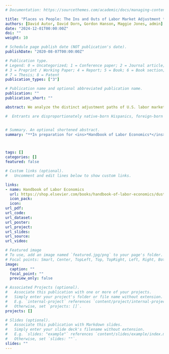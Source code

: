 ```yaml
---
# Documentation: https://sourcethemes.com/academic/docs/managing-content/

title: "Places vs People: The Ins and Outs of Labor Market Adjustment to Globalization"
authors: [David Autor, David Dorn, Gordon Hanson, Maggie Jones, admin]
date: "2024-12-01T00:00:00Z"
doi: ""
weight: 10

# Schedule page publish date (NOT publication's date).
publishDate: "2020-08-07T00:00:00Z"

# Publication type.
# Legend: 0 = Uncategorized; 1 = Conference paper; 2 = Journal article;
# 3 = Preprint / Working Paper; 4 = Report; 5 = Book; 6 = Book section;
# 7 = Thesis; 8 = Patent
publication_types: ["3"]

# Publication name and optional abbreviated publication name.
publication: ""
publication_short: ""

abstract: We analyze the distinct adjustment paths of U.S. labor markets (places) and U.S. workers (people) to increased Chinese import competition during the 2000s. Using comprehensive register data for 2000-2019, we document that employment levels more than fully rebound in trade-exposed places after 2010, while employment-to-population ratios remain depressed and manufacturing employment further atrophies. The adjustment of places to trade shocks is generational: affected areas recover primarily by adding workers to non-manufacturing who were below working age when the shock occurred. 

#  Entrants are disproportionately native-born Hispanics, foreign-born immigrants, women, and the college-educated, who find employment in relatively low-wage service sectors like medical services, education, retail, and hospitality. Using the panel structure of the employer-employee data, we decompose changes in the employment composition of places into trade-induced shifts in the gross flows of people across sectors, locations, and non-employment status. Contrary to standard models, trade shocks reduce geographic mobility, with both in- and out-migration remaining depressed through 2019. The employment recovery instead stems almost entirely from young adults and foreign-born immigrants taking their first U.S. jobs in affected areas, with minimal contributions from cross-sector transitions of former manufacturing workers. Although worker inflows into non-manufacturing more than fully offset manufacturing employment losses in trade-exposed locations after 2010, incumbent workers neither fully recover earnings losses nor predominately exit the labor market, but rather age in place as communities undergo rapid demographic and industrial transitions.


# Summary. An optional shortened abstract.
summary: "**In preparation for <ins>*Handbook of Labor Economics*</ins>.** </br>My presentations: Carnegie Mellon, Oslo Labor Workshop."



tags: []
categories: []
featured: false

# Custom links (optional).
#   Uncomment and edit lines below to show custom links.

links:
- name: Handbook of Labor Economics
  url: https://shop.elsevier.com/books/handbook-of-labor-economics/dustmann/978-0-443-29764-9
  icon_pack: 
  icon: 
url_pdf: 
url_code:
url_dataset:
url_poster:
url_project:
url_slides:
url_source:
url_video:

# Featured image
# To use, add an image named `featured.jpg/png` to your page's folder. 
# Focal points: Smart, Center, TopLeft, Top, TopRight, Left, Right, BottomLeft, Bottom, BottomRight.
image:
  caption: ""
  focal_point: ""
  preview_only: false

# Associated Projects (optional).
#   Associate this publication with one or more of your projects.
#   Simply enter your project's folder or file name without extension.
#   E.g. `internal-project` references `content/project/internal-project/index.md`.
#   Otherwise, set `projects: []`.
projects: []

# Slides (optional).
#   Associate this publication with Markdown slides.
#   Simply enter your slide deck's filename without extension.
#   E.g. `slides: "example"` references `content/slides/example/index.md`.
#   Otherwise, set `slides: ""`.
slides: ""
---
```

